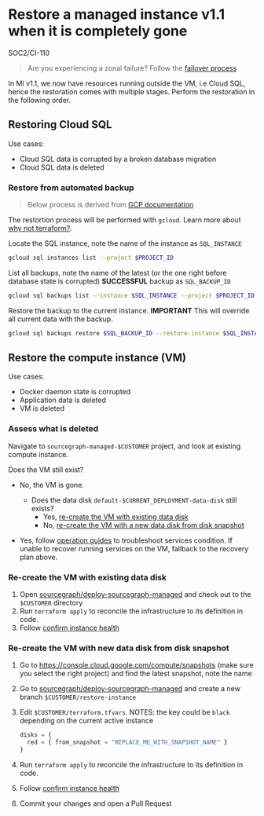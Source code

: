 # Restore a managed instance v1.1 when it is completely gone

<span class="badge badge-note">SOC2/CI-110</span>

> Are you experiencing a zonal failure? Follow the [failover process](./mi1-1_failover_process.md)

In MI v1.1, we now have resources running outside the VM, i.e Cloud SQL, hence the restoration comes with multiple stages. Perform the restoration in the following order.

## Restoring Cloud SQL

Use cases:

- Cloud SQL data is corrupted by a broken database migration
- Cloud SQL data is deleted

### Restore from automated backup

> Below process is derived from [GCP documentation](https://cloud.google.com/sql/docs/postgres/backup-recovery/restoring#gcloud)

The restortion process will be performed with `gcloud`. Learn more about [why not terraform?](https://registry.terraform.io/providers/hashicorp/google/latest/docs/resources/sql_database_instance#restore_backup_context).

Locate the SQL instance, note the name of the instance as `SQL_INSTANCE`

```sh
gcloud sql instances list --project $PROJECT_ID
```

List all backups, note the name of the latest (or the one right before database state is corrupted) **SUCCESSFUL** backup as `SQL_BACKUP_ID`

```sh
gcloud sql backups list --instance $SQL_INSTANCE --project $PROJECT_ID
```

Restore the backup to the current instance. **IMPORTANT** This will override all current data with the backup.

```sh
gcloud sql backups restore $SQL_BACKUP_ID --restore-instance $SQL_INSTANCE --project $PROJECT_ID
```

## Restore the compute instance (VM)

Use cases:

- Docker daemon state is corrupted
- Application data is deleted
- VM is deleted

### Assess what is deleted

Navigate to `sourcegraph-managed-$CUSTOMER` project, and look at existing compute instance.

Does the VM still exist?

- No, the VM is gone.

  - Does the data disk `default-$CURRENT_DEPLOYMENT-data-disk` still exists?
    - Yes, [re-create the VM with existing data disk](##re-create-the-vm-with-existing-data-disk)
    - No, [re-create the VM with a new data disk from disk snapshot](##re-create-the-vm-with-new-data-disk-from-disk-snapshot)

- Yes, follow [operation guides](../operations.md) to troubleshoot services condition. If unable to recover running services on the VM, fallback to the recovery plan above.

### Re-create the VM with existing data disk

1. Open [sourcegraph/deploy-sourcegraph-managed] and check out to the `$CUSTOMER` directory
1. Run `terraform apply` to reconcile the infrastructure to its definition in code.
1. Follow [confirm instance health](../operations.md#confirm-instance-health)

### Re-create the VM with new data disk from disk snapshot

1. Go to https://console.cloud.google.com/compute/snapshots (make sure you select the right project) and find the latest snapshot, note the name
1. Go to [sourcegraph/deploy-sourcegraph-managed] and create a new branch `$CUSTOMER/restore-instance`
1. Edit `$CUSTOMER/terraform.tfvars`. NOTES: the key could be `black` depending on the current active instance

   ```tf
   disks = {
     red = { from_snapshot = "REPLACE_ME_WITH_SNAPSHOT_NAME" }
   }
   ```

1. Run `terraform apply` to reconcile the infrastructure to its definition in code.
1. Follow [confirm instance health](../operations.md#confirm-instance-health)
1. Commit your changes and open a Pull Request

[sourcegraph/deploy-sourcegraph-managed]: https://github.com/sourcegraph/deploy-sourcegraph-managed
